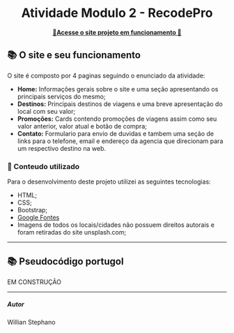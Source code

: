 <h1 align="center">
  <br>Atividade Modulo 2 - RecodePro
</h1>

<p align="center">
  <a href="https://meek-hotteok-bc030e.netlify.app/ target="_blank">
    <b>🚀Acesse o site projeto em funcionamento 🚀</b>
  </a>


## 📚 O site e seu funcionamento
O site é composto por 4 paginas seguindo o enunciado da atividade:

- **Home:** Informações gerais sobre o site e uma seção apresentando os principais serviços do mesmo;
- **Destinos:** Principais destinos de viagens e uma breve apresentação do local com seu valor;
- **Promoções:** Cards contendo promoções de viagens assim como seu valor anterior, valor atual e botão de compra;
- **Contato:** Formulario para envio de duvidas e tambem uma seção de links para o telefone, email e endereço da agencia que direcionam para um respectivo destino na web.

### 💼 Conteudo utilizado
Para o desenvolvimento deste projeto utilizei as seguintes tecnologias:

- HTML;
- CSS;
- Bootstrap;
- [Google Fontes](https://fonts.google.com/)
- Imagens de todos os locais/cidades não possuem direitos autorais e foram retiradas do site unsplash.com;

---
## 📚 Pseudocódigo portugol


EM CONSTRUÇÃO

---

##### Autor
Willian Stephano
